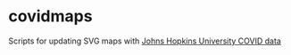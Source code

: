 # covidmaps
Scripts for updating SVG maps with [Johns Hopkins University COVID data](https://github.com/CSSEGISandData/COVID-19/tree/master/csse_covid_19_data)
